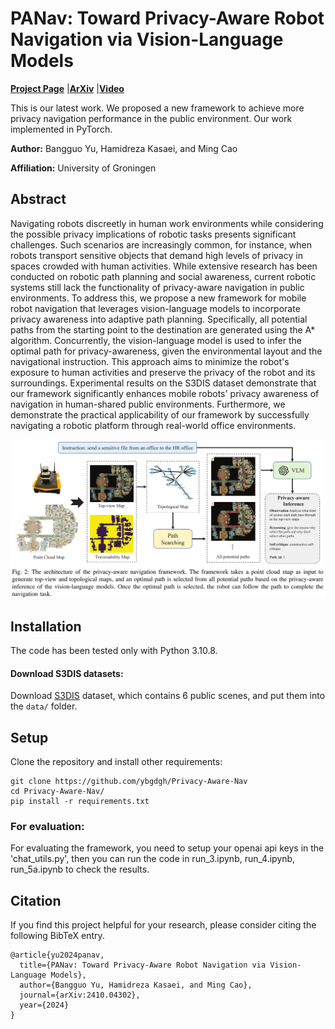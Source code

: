 
# PANav: Toward Privacy-Aware Robot Navigation via Vision-Language Models

[**Project Page**](https://sites.google.com/view/privacy-aware-nav) |[**ArXiv**](https://arxiv.org/pdf/2410.04302) |[**Video**](https://youtu.be/9PMpfckohYI)

This is our latest work. We proposed a new framework to achieve more privacy navigation performance in the public environment. Our work implemented in PyTorch.

**Author:** Bangguo Yu, Hamidreza Kasaei, and Ming Cao

**Affiliation:** University of Groningen

## Abstract

Navigating robots discreetly in human work environments while considering the possible privacy implications of robotic tasks presents significant challenges. Such scenarios are increasingly common, for instance, when robots transport sensitive objects that demand high levels of privacy in spaces crowded with human activities. While extensive research has been conducted on robotic path planning and social awareness, current robotic systems still lack the functionality of privacy-aware navigation in public environments.
To address this, we propose a new framework for mobile robot navigation that leverages vision-language models to incorporate privacy awareness into adaptive path planning. Specifically, all potential paths from the starting point to the destination are generated using the A* algorithm. Concurrently, the vision-language model is used to infer the optimal path for privacy-awareness, given the environmental layout and the navigational instruction. This approach aims to minimize the robot's exposure to human activities and preserve the privacy of the robot and its surroundings.
Experimental results on the S3DIS dataset demonstrate that our framework significantly enhances mobile robots' privacy awareness of navigation in human-shared public environments. Furthermore, we demonstrate the practical applicability of our framework by successfully navigating a robotic platform through real-world office environments. 

![ff](img/ff.png)

## Installation

The code has been tested only with Python 3.10.8.

#### Download S3DIS datasets:

Download [S3DIS](http://buildingparser.stanford.edu/) dataset, which contains 6 public scenes, and put them into the `data/` folder.


## Setup
Clone the repository and install other requirements:
```
git clone https://github.com/ybgdgh/Privacy-Aware-Nav
cd Privacy-Aware-Nav/
pip install -r requirements.txt
```



### For evaluation: 
For evaluating the framework, you need to setup your openai api keys in the 'chat_utils.py', then you can run the code in run_3.ipynb, run_4.ipynb, run_5a.ipynb to check the results.

## Citation
If you find this project helpful for your research, please consider citing the following BibTeX entry.
```
@article{yu2024panav,
  title={PANav: Toward Privacy-Aware Robot Navigation via Vision-Language Models}, 
  author={Bangguo Yu, Hamidreza Kasaei, and Ming Cao},
  journal={arXiv:2410.04302},
  year={2024}
}
```
